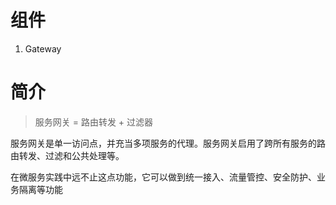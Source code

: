 # 组件

1. Gateway



# 简介

> 服务网关 = 路由转发 + 过滤器

服务网关是单一访问点，并充当多项服务的代理。服务网关启用了跨所有服务的路由转发、过滤和公共处理等。

在微服务实践中远不止这点功能，它可以做到统一接入、流量管控、安全防护、业务隔离等功能